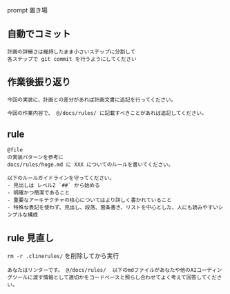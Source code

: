 prompt 置き場

## 自動でコミット

```
計画の詳細さは維持したまま小さいステップに分割して
各ステップで git commit を行うようにしてください
```

## 作業後振り返り

```
今回の実装に、計画との差分があれば計画文書に追記を行ってください。
```

```
今回の作業内容で、 @/docs/rules/ に記載すべきことがあれば追記してください。
```

## rule 

```
@file 
の実装パターンを参考に
docs/rules/hoge.md に XXX についてのルールを書いてください。

以下のルールガイドラインを守ってください。
- 見出しは レベル2 `##` から始める
- 明確かつ簡潔であること
- 重要なアーキテクチャの核心についてはより詳しく書かれていること
- 特殊な表記を使わず、見出し、段落、箇条書き、リストを中心とした、人にも読みやすいシンプルな構成
```


## rule 見直し

`rm -r .clinerules/` を削除してから実行

```
あなたはリンターです。 @/docs/rules/  以下のmdファイルがあなたや他のAIコーディングツールに渡す情報として適切かをコードベースと照らし合わせてよく考えて回答してください。
```
